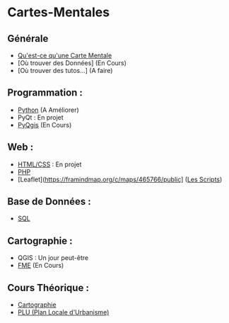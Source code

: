 # Cartes-Mentales

## Générale
* [Qu'est-ce qu'une Carte Mentale](https://framindmap.org/c/maps/472369/public)
* [Où trouver des Données] (En Cours)
* [Où trouver des tutos...] (A faire)

## Programmation :
* [Python](https://framindmap.org/c/maps/458056/public) (A Améliorer)
* PyQt : En projet
* [PyQgis](https://framindmap.org/c/maps/458028/public) (En Cours)

## Web :
* [HTML/CSS]() : En projet
* [PHP](https://framindmap.org/c/maps/472759/public)
* [Leaflet](https://framindmap.org/c/maps/465766/public] ([Les Scripts](https://github.com/YlrahcPlay/Leaflet))

## Base de Données :
* [SQL](https://framindmap.org/c/maps/458029/public)

## Cartographie :
* QGIS : Un jour peut-être
* [FME](https://framindmap.org/c/maps/466893/public) (En Cours)


## Cours Théorique :
* [Cartographie](https://framindmap.org/c/maps/491621/public)
* [PLU (Plan Locale d'Urbanisme)](https://framindmap.org/c/maps/469105/public)
